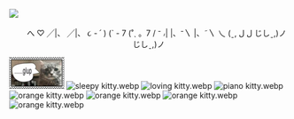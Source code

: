 ![](https://komarev.com/ghpvc/?username=WAMHI&color=fc8116)

<p align="center">
⠀ ⠀   へ   ♡   ╱|、                 ╱|、
     ૮  -   ՛ )      (`   -  7               (˚ˎ 。7  
       /   ⁻  ៸|       |、⁻〵              |、˜〵
 乀 (ˍ, ل ل       じしˍ,)ノ       じしˍ,)ノ

![tumblr_e324f48e407d0fd54656cd36198f7ead_0455504c_100.png](tumblr_e324f48e407d0fd54656cd36198f7ead_0455504c_100.png)
![sleepy kitty.webp](https://raw.githubusercontent.com/WAMHI/WAMHI/refs/heads/main/sleepy%20kitty.webp)
![loving kitty.webp](https://raw.githubusercontent.com/WAMHI/WAMHI/refs/heads/main/cats%20loving.webp)
![piano kitty.webp](https://raw.githubusercontent.com/WAMHI/WAMHI/refs/heads/main/piano%20cat.webp)
![orange kitty.webp](https://raw.githubusercontent.com/WAMHI/WAMHI/refs/heads/main/orange.webp)
![orange kitty.webp](https://raw.githubusercontent.com/WAMHI/WAMHI/refs/heads/main/kittienss.webp)
![orange kitty.webp](https://raw.githubusercontent.com/WAMHI/WAMHI/refs/heads/main/lol%20cat.webp)
![orange kitty.webp](https://raw.githubusercontent.com/WAMHI/WAMHI/refs/heads/main/hachi%20chika.webp)

